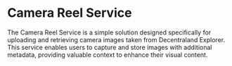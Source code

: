 # Camera Reel Service

The Camera Reel Service is a simple solution designed specifically for uploading and retrieving camera images taken from Decentraland Explorer. This service enables users to capture and store images with additional metadata, providing valuable context to enhance their visual content.

